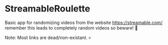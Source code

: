 # StreamableRoulette

Basic app for randomizing videos from the website https://streamable.com/ remember this leads to completely random videos so beware! :dog:

Note: Most links are dead/non-existant. :skull:
